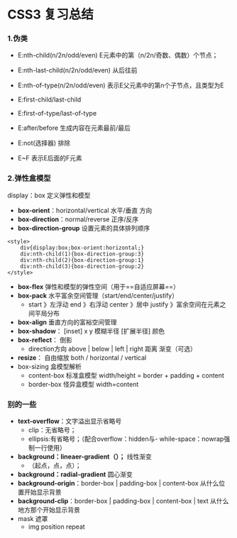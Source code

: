 # CSS3 复习总结
### 1.伪类
- E:nth-child(n/2n/odd/even) E元素中的第（n/2n/奇数、偶数）个节点；
- E:nth-last-child(n/2n/odd/even) 从后往前

- E:nth-of-type(n/2n/odd/even) 表示E父元素中的第n个子节点，且类型为E
- E:first-child/last-child    
- E:first-of-type/last-of-type
- E:after/before  生成内容在元素最前/最后
- E:not(选择器) 排除
- E~F 表示E后面的F元素
### 2.弹性盒模型
display：box 定义弹性和模型    
- **box-orient**：horizontal/vertical 水平/垂直  方向  
- **box-direction**：normal/reverse  正序/反序    
- **box-direction-group**  设置元素的具体排列顺序

```
<style>
    div{display:box;box-orient:horizontal;}
    div:nth-child(1){box-direction-group:3}
    div:nth-child(2){box-direction-group:1}
    div:nth-child(3){box-direction-group:2}
</style>
```
- **box-flex** 弹性和模型的弹性空间（用于==自适应屏幕==）  
- **box-pack** 水平富余空间管理（start/end/center/justify）    
    - start 》左浮动  end 》右浮动 center 》居中 justify 》富余空间在元素之间平局分布    
- **box-align** 垂直方向的富裕空间管理    
- **box-shadow**：  [inset] x y 模糊半径 [扩展半径] 颜色    
- **box-reflect**： 倒影 
    - direction方向  above | below | left | right
距离   渐变（可选）
- **resize**： 自由缩放 both / horizontal / vertical
- box-sizing 盒模型解析
    - content-box  标准盒模型 width/height = border + padding + content
    - border-box 怪异盒模型 width=content

### 别的一些
- **text-overflow**：文字溢出显示省略号   
    - clip：无省略号；    
    - ellipsis:有省略号；（配合overflow：hidden与- while-space：nowrap强制一行使用）
- **background：lineaer-gradient（）；** 线性渐变
    - （起点，点，点）； 
- **background：radial-gradient** 圆心渐变
- **background-origin**：border-box | padding-box | content-box 从什么位置开始显示背景
- **background-clip**：border-box | padding-box | content-box | text 从什么地方那个开始显示背景
- mask 遮罩 
    - img position repeat